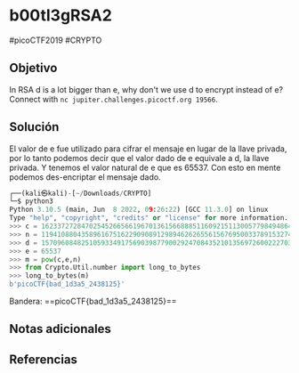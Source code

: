 # b00tl3gRSA2
#picoCTF2019 #CRYPTO 
## Objetivo
In RSA d is a lot bigger than e, why don't we use d to encrypt instead of e? Connect with `nc jupiter.challenges.picoctf.org 19566`.
## Solución
El valor de e fue utilizado para cifrar el mensaje en lugar de la llave privada, por lo tanto podemos decir que el valor dado de e equivale a d, la llave privada.
Y tenemos el valor natural de e que es 65537.
Con esto en mente podemos des-encriptar el mensaje dado.

```python
┌──(kali㉿kali)-[~/Downloads/CRYPTO]
└─$ python3
Python 3.10.5 (main, Jun  8 2022, 09:26:22) [GCC 11.3.0] on linux
Type "help", "copyright", "credits" or "license" for more information.
>>> c = 16233727284702545266566196701361566888511609215113005779849486472135226430680155895401207665105906647753147058878541224221186619317219273330517070944194426395574739452481574552619223218169260434199487430856930585641675340793222885200573620825797718291334120998232522902532263240002195602555776290642829978020
>>> n = 119410880435896167516229090891298946262655615676950033789153274550512229078918771681854591495281087064917190090281570103390425110351113325698208022800901915706229395955368662618605563467090429838131523225101124884762813246339134090306527865597955402280811812751419548210948496603541074746825755524410311169893
>>> d = 15709608482510593349175690398779002924708435210135697260022270369020804112462237353570506551601591965969086362793653927269057865044895236189785153006536401250839299272867846466037085839956538868440725532960481941600778947709624456152009526436694488022480228179008743164643733312977536407707131084074244530921
>>> e = 65537
>>> m = pow(c,e,n)
>>> from Crypto.Util.number import long_to_bytes
>>> long_to_bytes(m)
b'picoCTF{bad_1d3a5_2438125}'

```

Bandera:
==picoCTF{bad_1d3a5_2438125}==
## Notas adicionales

## Referencias
